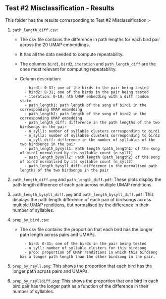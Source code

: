 ## Test #2 Misclassification - Results



This folder has the results corresponding to Test #2 Misclassification :-


1. `path_length_diff.csv`:
	- The csv file contains the difference in path lengths for each bird pair across the 20 UMAP embeddings.
	- It has all the data needed to compute repeatability.
	- The columns `bird1`, `bird2`, `iteration` and `path_length_diff` are the ones most relevant for computing repeatability.
	- Column description:
	
			- bird1: 0-31; one of the birds in the pair being tested
			- bird2: 0-31; one of the birds in the pair being tested
			- iteration: 0-19; nth UMAP embedding with a diff random state
			- path_length1: path length of the song of bird1 in the corresponding UMAP embedding
			- path_length2: path length of the song of bird2 in the corresponding UMAP embedding
			- path_length_diff: difference in the path lengths of the two birdsongs in the pair
			- n_syll1: number of syllable clusters corresponding to bird1
			- n_syll2: number of syllable clusters corresponding to bird2
			- n_syll_diff: difference in the number of syllables of the two birdsongs in the pair
			- path_length_bysyll1: Path length (path_length1) of the song of bird1 normalised by its syllable count (n_syll1)
			- path_length_bysyll2: Path length (path_length2) of the song of bird2 normalised by its syllable count (n_syll2)
			- path_length_bysyll_diff: difference in the normalised path lengths of the two birdsongs in the pair


2. `path_length_diff.png` and `path_length_diff.pdf`: These plots display the path length difference of each pair across multiple UMAP renditions.

3. `path_length_bysyll_diff.png` and `path_length_bysyll_diff.pdf`: This displays the path length difference of each pair of birdsongs across multiple UMAP renditions, but normalised by the difference in their number of syllables.

4. `prop_by_bird.csv`:
	- The csv file contains the proportion that each bird has the longer path length across pairs and UMAPs.
	
			- bird: 0-31; one of the birds in the pair being tested
			- n_syll: number of syllable clusters for this birdsong
			- prop: proportion of UMAP renditions in which this birdsong has a longer path length than the other birdsong in the pair.

5. `prop_by_nsyll.png`:  This shows the proportion that each bird has the longer path across pairs and UMAPs.

6. `prop_by_nsylldiff.png`:  This shows the proportion that one bird in each bird pair has the longer path as a function of the difference in their number of syllables.

